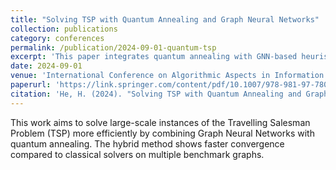 ```yaml
---
title: "Solving TSP with Quantum Annealing and Graph Neural Networks"
collection: publications
category: conferences
permalink: /publication/2024-09-01-quantum-tsp
excerpt: 'This paper integrates quantum annealing with GNN-based heuristics to accelerate TSP solutions for large-scale graphs.'
date: 2024-09-01
venue: 'International Conference on Algorithmic Aspects in Information and Management (AAIM 2024)'
paperurl: 'https://link.springer.com/content/pdf/10.1007/978-981-97-7801-0_12'
citation: 'He, H. (2024). "Solving TSP with Quantum Annealing and Graph Neural Networks." <i>AAIM 2024</i>. Springer LNCS.'
---
```


This work aims to solve large-scale instances of the Travelling Salesman Problem (TSP) more efficiently by combining Graph Neural Networks with quantum annealing. The hybrid method shows faster convergence compared to classical solvers on multiple benchmark graphs.
